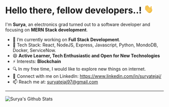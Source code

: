 <h1>Hello there, fellow developers..! <img src="https://github.com/ABSphreak/ABSphreak/blob/master/gifs/Hi.gif" width="30px"></h1>
<p>I'm <b>Surya</b>, an electronics grad turned out to a software developer and focusing on <b>MERN Stack development</b>.</p>

- 🔭 I’m currently working on <b>Full Stack Development</b>.
- 🌱 Tech Stack: React, NodeJS, Express, Javascript, Python, MondoDB, Docker, ServiceNow.
- 😄 <b>Active Learner, Tech Enthusiastic and Open for New Technologies</b>
- ⚡ Interests: <b>Blockchain</b>
- 🔍 In my free time, I would like to explore new things on internet.
- 💬 Connect with me on LinkedIn: https://www.linkedin.com/in/suryatejaj/
- 📫 Reach me at: suryatejaj97@gmail.com
---
<img align="center" src="https://github-readme-stats.vercel.app/api?username=suryatejaj97&include_all_commits=true&count_private=true&show_icons=true&line_height=20&title_color=7A7ADB&icon_color=2234AE&text_color=D3D3D3&bg_color=0,000000,130F40" alt="Surya's Github Stats">
